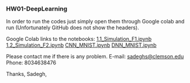 ### HW01-DeepLearning

In order to run the codes just simply open them through Google colab and run (Unfortunately GitHub does not show the headers).

Google Colab links to the notebooks:
[1.1_Simulation_F1.ipynb](https://colab.research.google.com/github/sadeghitabas/CPSC8430-DeepLearning/blob/master/1.1_Simulation_F1.ipynb)
[1.2_Simulation_F2.ipynb](https://colab.research.google.com/github/sadeghitabas/CPSC8430-DeepLearning/blob/master/1.2_Simulation_F2.ipynb)
[CNN_MNIST.ipynb](https://colab.research.google.com/github/sadeghitabas/CPSC8430-DeepLearning/blob/master/CNN_MNIST.ipynb)
[DNN_MNIST.ipynb](https://colab.research.google.com/github/sadeghitabas/CPSC8430-DeepLearning/blob/master/DNN_MNIST.ipynb)


Please contact me if there is any problem. 
E-mail: sadeghs@clemson.edu 
Phone: 8034638476

Thanks,
Sadegh,
